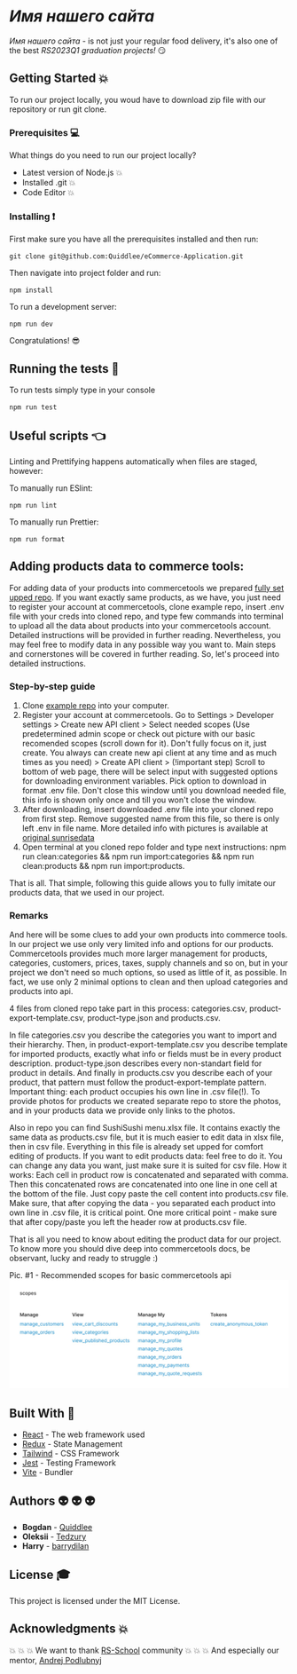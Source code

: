# *Имя нашего сайта*

*Имя нашего сайта* - is not just your regular food delivery, it's also one of the best *RS2023Q1 graduation projects!* :smirk: 

## Getting Started :boom:

To run our project locally, you woud have to download zip file with our repository or run git clone.

### Prerequisites :computer:

What things do you need to run our project locally?


* Latest version of Node.js :boom:
* Installed .git :boom:
* Code Editor :boom:


### Installing :exclamation:

First make sure you have all the prerequisites installed and then run:

```
git clone git@github.com:Quiddlee/eCommerce-Application.git
```

Then navigate into project folder and run: 

```
npm install
```
To run a development server: 
```
npm run dev
```
Congratulations! :sunglasses:

## Running the tests :grimacing:

To run tests simply type in your console

```
npm run test
```

## Useful scripts :point_left:

Linting and Prettifying happens automatically when files are staged, however:

To manually run ESlint:

```
npm run lint
```

To manually run Prettier:

```
npm run format
```

## Adding products data to commerce tools:

For adding data of your products into commercetools we prepared [fully set upped repo](https://github.com/Tedzury/commercetools-sushisushi-data). If you want exactly same products, as we have, you just need to register your account at commercetools, clone example repo, insert .env file with your creds into cloned repo, and type few commands into terminal to upload all the data about products into your commercetools account. Detailed instructions will be provided in further reading. Nevertheless, you may feel free to modify data in any possible way you want to. Main steps and cornerstones will be covered in further reading. So, let's proceed into detailed instructions.

### Step-by-step guide

1. Clone [example repo](https://github.com/Tedzury/commercetools-sushisushi-data) into your computer. 
2. Register your account at commercetools. Go to Settings > Developer settings > Create new API client > Select needed scopes (Use predetermined admin scope or check out picture with our basic recomended scopes (scroll down for it). Don't fully focus on it, just create. You always can create new api client at any time and as much times as you need) > Create API client > (!important step) Scroll to bottom of web page, there will be select input with suggested options for downloading environment variables. Pick option to download in format .env file. Don't close this window until you download needed file, this info is shown only once and till you won't close the window.
3. After downloading, insert downloaded .env file into your cloned repo from first step. Remove suggested name from this file, so there is only left .env in file name. More detailed info with pictures is available at [original sunrisedata](https://github.com/commercetools/commercetools-sunrise-data) 
4. Open terminal at you cloned repo folder and type next instructions: npm run clean:categories && npm run import:categories && npm run clean:products && npm run import:products.

That is all. That simple, following this guide allows you to fully imitate our products data, that we used in our project.

### Remarks

And here will be some clues to add your own products into commerce tools. In our project we use only very limited info and options for our products. Commercetools provides much more larger management for products, categories, customers, prices, taxes, supply channels and so on, but in your project we don't need so much options, so used as little of it, as possible. In fact, we use only 2 minimal options to clean and then upload categories and products into api. 

4 files from cloned repo take part in this process: categories.csv, product-export-template.csv, product-type.json and products.csv. 

In file categories.csv you describe the categories you want to import and their hierarchy. Then, in product-export-template.csv you describe template for imported products, exactly what info or fields must be in every product description. product-type.json describes every non-standart field for product in details. And finally in products.csv you describe each of your product, that pattern must follow the product-export-template pattern. Important thing: each product occupies his own line in .csv file(!). To provide photos for products we created separate repo to store the photos, and in your products data we provide only links to the photos. 

Also in repo you can find SushiSushi menu.xlsx file. It contains exactly the same data as products.csv file, but it is much easier to edit data in xlsx file, then in csv file. Everything in this file is already set upped for comfort editing of products. If you want to edit products data: feel free to do it. You can change any data you want, just make sure it is suited for csv file. How it works: Each cell in product row is concatenated and separated with comma. Then this concatenated rows are concatenated into one line in one cell at the bottom of the file. Just copy paste the cell content into products.csv file. Make sure, that after copying the data - you separated each product into own line in .csv file, it is critical point. One more critical point - make sure that after copy/paste you left the header row at products.csv file. 

That is all you need to know about editing the product data for our project. To know more you should dive deep into commercetools docs, be observant, lucky and ready to struggle :)


Pic. #1 - Recommended scopes for basic commercetools api
![Recomended scopes for commerce tools account.](./src/assets/img/Recommended%20scoper%20CT.jpg)

## Built With :muscle:

* [React](https://react.dev/) - The web framework used
* [Redux](https://redux.js.org/) - State Management
* [Tailwind](https://tailwindcss.com/) - CSS Framework
* [Jest](https://jestjs.io/) - Testing Framework
* [Vite](https://vitejs.dev/) - Bundler

## Authors :alien: :alien: :alien:

* **Bogdan** - [Quiddlee](https://github.com/Quiddlee)
* **Oleksii** - [Tedzury](https://github.com/Tedzury)
* **Harry** - [barrydilan](https://github.com/barrydilan)

## License :mortar_board:

This project is licensed under the MIT License.

## Acknowledgments :collision:

:collision: :collision: :collision: We want to thank [RS-School](https://rs.school/) community
:collision: :collision: :collision: And especially our mentor, [Andrej Podlubnyj](https://github.com/andron13)
